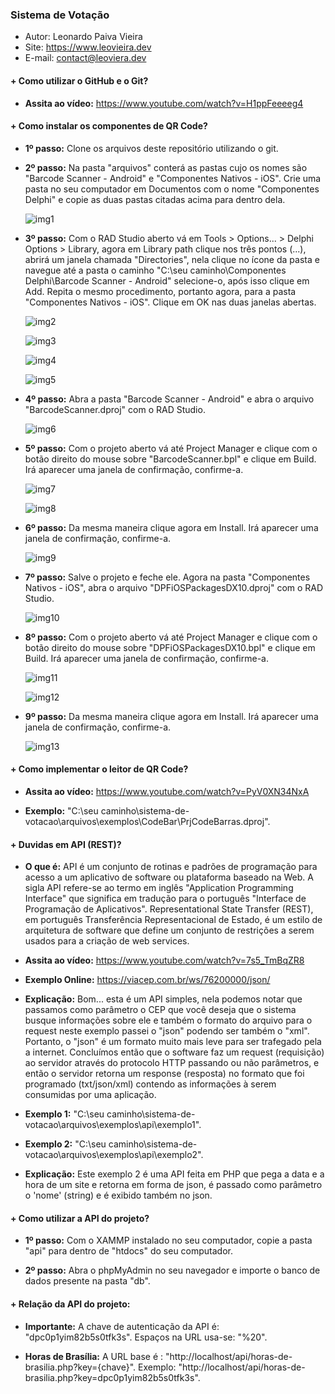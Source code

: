 ### Sistema de Votação

- Autor: Leonardo Paiva Vieira
- Site: <https://www.leovieira.dev>
- E-mail: <contact@leoviera.dev>

#### + Como utilizar o GitHub e o Git?
  - __Assita ao vídeo:__
      <https://www.youtube.com/watch?v=H1ppFeeeeg4>

#### + Como instalar os componentes de QR Code?
  - __1º passo:__
      Clone os arquivos deste repositório utilizando o git.

  - __2º passo:__
      Na pasta "arquivos" conterá as pastas cujo os nomes são "Barcode Scanner - Android" e "Componentes Nativos - iOS". Crie uma pasta no seu computador em 
	  Documentos com o nome "Componentes Delphi" e copie as duas pastas citadas acima para dentro dela.

      ![img1](.github/img1.jpg)

  - __3º passo:__
      Com o RAD Studio aberto vá em Tools > Options... > Delphi Options > Library, agora em Library path clique nos três pontos (...), abrirá um janela 
	  chamada "Directories", nela clique no ícone da pasta e navegue até a pasta o caminho "C:\seu caminho\Componentes Delphi\Barcode Scanner - Android\" 
	  selecione-o, após isso clique em Add. Repita o mesmo procedimento, portanto agora, para a pasta "Componentes Nativos - iOS". Clique em OK nas duas 
	  janelas abertas.

      ![img2](.github/img2.jpg)

      ![img3](.github/img3.jpg)

      ![img4](.github/img4.jpg)

      ![img5](.github/img5.jpg)

  - __4º passo:__
      Abra a pasta "Barcode Scanner - Android" e abra o arquivo "BarcodeScanner.dproj" com o RAD Studio.

      ![img6](.github/img6.jpg)

  - __5º passo:__
      Com o projeto aberto vá até Project Manager e clique com o botão direito do mouse sobre "BarcodeScanner.bpl" e clique em Build. Irá aparecer uma janela 
	  de confirmação, confirme-a.

      ![img7](.github/img7.jpg)

      ![img8](.github/img8.jpg)

  - __6º passo:__
      Da mesma maneira clique agora em Install. Irá aparecer uma janela de confirmação, confirme-a.

      ![img9](.github/img9.jpg)

  - __7º passo:__
      Salve o projeto e feche ele. Agora na pasta "Componentes Nativos - iOS", abra o arquivo "DPFiOSPackagesDX10.dproj" com o RAD Studio.

      ![img10](.github/img10.jpg) 

  - __8º passo:__
      Com o projeto aberto vá até Project Manager e clique com o botão direito do mouse sobre "DPFiOSPackagesDX10.bpl" e clique em Build. Irá aparecer uma 
	  janela de confirmação, confirme-a.

      ![img11](.github/img11.jpg) 

      ![img12](.github/img12.jpg) 

  - __9º passo:__
      Da mesma maneira clique agora em Install. Irá aparecer uma janela de confirmação, confirme-a.

      ![img13](.github/img13.jpg) 

#### + Como implementar o leitor de QR Code?
  - __Assita ao vídeo:__
      <https://www.youtube.com/watch?v=PyV0XN34NxA>

  - __Exemplo:__
      "C:\seu caminho\sistema-de-votacao\arquivos\exemplos\CodeBar\PrjCodeBarras.dproj".

#### + Duvidas em API (REST)?
  - __O que é:__
      API é um conjunto de rotinas e padrões de programação para acesso a um aplicativo de software ou plataforma baseado na Web. A sigla API refere-se ao 
	  termo em inglês "Application Programming Interface" que significa em tradução para o português "Interface de Programação de Aplicativos". 
	  Representational State Transfer (REST), em português Transferência Representacional de Estado, é um estilo de arquitetura de software que define um 
	  conjunto de restrições a serem usados para a criação de web services.

  - __Assita ao vídeo:__
      <https://www.youtube.com/watch?v=7s5_TmBqZR8>

  - __Exemplo Online:__
      <https://viacep.com.br/ws/76200000/json/>

  - __Explicação:__
      Bom... esta é um API simples, nela podemos notar que passamos como parâmetro o CEP que você deseja que o sistema busque informações sobre ele e também o 
	  formato do arquivo para o request neste exemplo passei o "json" podendo ser também o "xml". Portanto, o "json" é um formato muito mais leve para ser 
	  trafegado pela a internet. Concluímos então que o software faz um request (requisição) ao servidor através do protocolo HTTP passando ou não parâmetros, 
	  e então o servidor retorna um response (resposta) no formato que foi programado (txt/json/xml) contendo as informações à serem consumidas por uma aplicação.

  - __Exemplo 1:__
      "C:\seu caminho\sistema-de-votacao\arquivos\exemplos\api\exemplo1".

  - __Exemplo 2:__
      "C:\seu caminho\sistema-de-votacao\arquivos\exemplos\api\exemplo2".

  - __Explicação:__
      Este exemplo 2 é uma API feita em PHP que pega a data e a hora de um site e retorna em forma de json, é passado como parâmetro o 'nome' (string) e é 
	  exibido também no json.

#### + Como utilizar a API do projeto?
  - __1º passo:__
      Com o XAMMP instalado no seu computador, copie a pasta "api" para dentro de "htdocs" do seu computador.

  - __2º passo:__
      Abra o phpMyAdmin no seu navegador e importe o banco de dados presente na pasta "db".

#### + Relação da API do projeto:
  - __Importante:__
      A chave de autenticação da API é: "dpc0p1yim82b5s0tfk3s".
	  Espaços na URL usa-se: "%20".

  - __Horas de Brasília:__
      A URL base é : "http://localhost/api/horas-de-brasilia.php?key={chave}".
      Exemplo: "http://localhost/api/horas-de-brasilia.php?key=dpc0p1yim82b5s0tfk3s".
